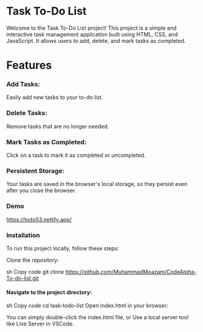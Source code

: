 # Task To-Do List

Welcome to the Task To-Do List project! This project is a simple and interactive task management application built using HTML, CSS, and JavaScript. It allows users to add, delete, and mark tasks as completed.

# Features

### Add Tasks:
Easily add new tasks to your to-do list.
### Delete Tasks: 
Remove tasks that are no longer needed.
### Mark Tasks as Completed: 
Click on a task to mark it as completed or uncompleted.
### Persistent Storage: 
Your tasks are saved in the browser's local storage, so they persist even after you close the browser.

### Demo
https://todo53.netlify.app/

### Installation
To run this project locally, follow these steps:

Clone the repository:

sh
Copy code
git clone https://github.com/MuhammadMoazam/CodeAlpha-To-do-list.git
#### Navigate to the project directory:

sh
Copy code
cd task-todo-list
Open index.html in your browser:

You can simply double-click the index.html file, or
Use a local server tool like Live Server in VSCode.
